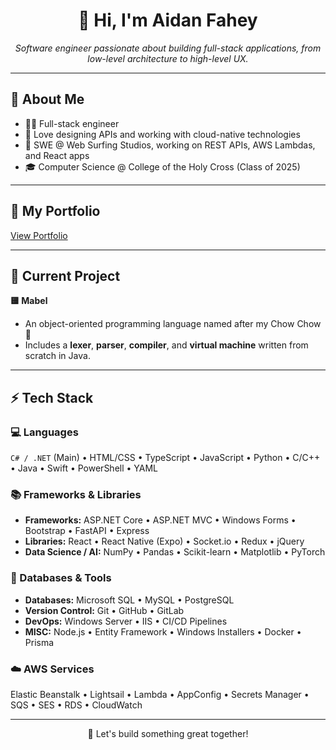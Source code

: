 <h1 align="center">👋 Hi, I'm Aidan Fahey</h1>

<p align="center">
  <em>Software engineer passionate about building full-stack applications, from low-level architecture to high-level UX.</em>
</p>

---

## 🌱 About Me

- 🧑‍💻 Full-stack engineer
- 🔧 Love designing APIs and working with cloud-native technologies
- 💼 SWE @ Web Surfing Studios, working on REST APIs, AWS Lambdas, and React apps  
- 🎓 Computer Science @ College of the Holy Cross (Class of 2025)

---

## 🪩 My Portfolio
[View Portfolio](http://afahey03.com/)

---

## 🔭 Current Project

**🟨 Mabel**  
- An object-oriented programming language named after my Chow Chow 🐶 
- Includes a **lexer**, **parser**, **compiler**, and **virtual machine** written from scratch in Java.

---

## ⚡ Tech Stack

### 💻 Languages
`C# / .NET` (Main) • HTML/CSS • TypeScript • JavaScript • Python • C/C++ • Java • Swift • PowerShell • YAML

### 📚 Frameworks & Libraries
- **Frameworks:** ASP.NET Core • ASP.NET MVC • Windows Forms • Bootstrap • FastAPI • Express
- **Libraries:** React • React Native (Expo) • Socket.io • Redux • jQuery
- **Data Science / AI:** NumPy • Pandas • Scikit-learn • Matplotlib • PyTorch

### 🧰 Databases & Tools
- **Databases:** Microsoft SQL • MySQL • PostgreSQL
- **Version Control:** Git • GitHub • GitLab
- **DevOps:** Windows Server • IIS • CI/CD Pipelines
- **MISC:** Node.js • Entity Framework • Windows Installers • Docker • Prisma

### ☁️ AWS Services
Elastic Beanstalk • Lightsail • Lambda • AppConfig • Secrets Manager • SQS • SES • RDS • CloudWatch

---

<p align="center">
  🚀 Let's build something great together!
</p>
